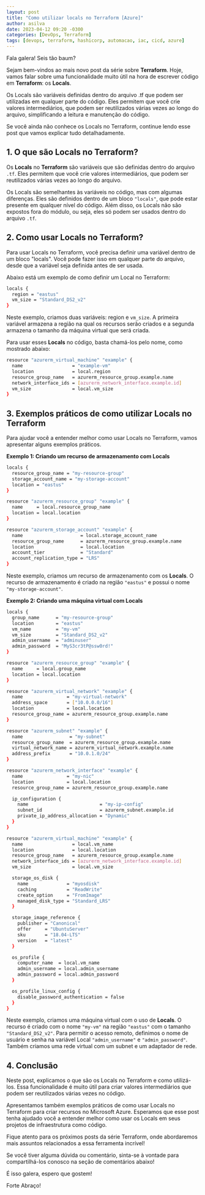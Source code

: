 ```yaml
---
layout: post
title: "Como utilizar locals no Terraform [Azure]"
author: asilva
date: 2023-04-12 09:20 -0300
categories: [DevOps, Terraform]
tags: [devops, terraform, hashicorp, automacao, iac, cicd, azure]
---
```


Fala galera! Seis tão baum?

Sejam bem-vindos ao mais novo post da série sobre **Terraform**. Hoje, vamos falar sobre uma funcionalidade muito útil na hora de escrever código em **Terraform**: os **Locals**.

Os Locals são variáveis definidas dentro do arquivo .tf que podem ser utilizadas em qualquer parte do código. Eles permitem que você crie valores intermediários, que podem ser reutilizados várias vezes ao longo do arquivo, simplificando a leitura e manutenção do código.

Se você ainda não conhece os Locals no Terraform, continue lendo esse post que vamos explicar tudo detalhadamente.

## **1. O que são Locals no Terraform?**

Os **Locals** no **Terraform** são variáveis que são definidas dentro do arquivo `.tf`. Eles permitem que você crie valores intermediários, que podem ser reutilizados várias vezes ao longo do arquivo.

Os Locals são semelhantes às variáveis no código, mas com algumas diferenças. Eles são definidos dentro de um bloco `"locals"`, que pode estar presente em qualquer nível do código. Além disso, os Locals não são expostos fora do módulo, ou seja, eles só podem ser usados dentro do arquivo `.tf`.

## **2. Como usar Locals no Terraform?**

Para usar Locals no Terraform, você precisa definir uma variável dentro de um bloco "locals". Você pode fazer isso em qualquer parte do arquivo, desde que a variável seja definida antes de ser usada.

Abaixo está um exemplo de como definir um Local no Terraform:

````bash
locals {
  region = "eastus"
  vm_size = "Standard_DS2_v2"
}
````

Neste exemplo, criamos duas variáveis: region e `vm_size`. A primeira variável armazena a região na qual os recursos serão criados e a segunda armazena o tamanho da máquina virtual que será criada.

Para usar esses **Locals** no código, basta chamá-los pelo nome, como mostrado abaixo:

````bash
resource "azurerm_virtual_machine" "example" {
  name                  = "example-vm"
  location              = local.region
  resource_group_name   = azurerm_resource_group.example.name
  network_interface_ids = [azurerm_network_interface.example.id]
  vm_size               = local.vm_size
}
````

## **3. Exemplos práticos de como utilizar Locals no Terraform**

Para ajudar você a entender melhor como usar Locals no Terraform, vamos apresentar alguns exemplos práticos.

**Exemplo 1: Criando um recurso de armazenamento com Locals**

````bash
locals {
  resource_group_name = "my-resource-group"
  storage_account_name = "my-storage-account"
  location = "eastus"
}

resource "azurerm_resource_group" "example" {
  name     = local.resource_group_name
  location = local.location
}

resource "azurerm_storage_account" "example" {
  name                     = local.storage_account_name
  resource_group_name      = azurerm_resource_group.example.name
  location                 = local.location
  account_tier             = "Standard"
  account_replication_type = "LRS"
}
````

Neste exemplo, criamos um recurso de armazenamento com os **Locals**. O recurso de armazenamento é criado na região `"eastus"` e possui o nome `"my-storage-account"`.

**Exemplo 2: Criando uma máquina virtual com Locals**

````bash
locals {
  group_name      = "my-resource-group"
  location        = "eastus"
  vm_name         = "my-vm"
  vm_size         = "Standard_DS2_v2"
  admin_username  = "adminuser"
  admin_password  = "MyS3cr3tP@ssw0rd!"
}

resource "azurerm_resource_group" "example" {
  name     = local.group_name
  location = local.location
}

resource "azurerm_virtual_network" "example" {
  name                = "my-virtual-network"
  address_space       = ["10.0.0.0/16"]
  location            = local.location
  resource_group_name = azurerm_resource_group.example.name
}

resource "azurerm_subnet" "example" {
  name                 = "my-subnet"
  resource_group_name  = azurerm_resource_group.example.name
  virtual_network_name = azurerm_virtual_network.example.name
  address_prefix       = "10.0.1.0/24"
}

resource "azurerm_network_interface" "example" {
  name                = "my-nic"
  location            = local.location
  resource_group_name = azurerm_resource_group.example.name

  ip_configuration {
    name                          = "my-ip-config"
    subnet_id                     = azurerm_subnet.example.id
    private_ip_address_allocation = "Dynamic"
  }
}

resource "azurerm_virtual_machine" "example" {
  name                  = local.vm_name
  location              = local.location
  resource_group_name   = azurerm_resource_group.example.name
  network_interface_ids = [azurerm_network_interface.example.id]
  vm_size               = local.vm_size

  storage_os_disk {
    name              = "myosdisk"
    caching           = "ReadWrite"
    create_option     = "FromImage"
    managed_disk_type = "Standard_LRS"
  }

  storage_image_reference {
    publisher = "Canonical"
    offer     = "UbuntuServer"
    sku       = "18.04-LTS"
    version   = "latest"
  }

  os_profile {
    computer_name  = local.vm_name
    admin_username = local.admin_username
    admin_password = local.admin_password
  }

  os_profile_linux_config {
    disable_password_authentication = false
  }
}
````

Neste exemplo, criamos uma máquina virtual com o uso de **Locals**. O recurso é criado com o nome `"my-vm"` na região `"eastus"` com o tamanho `"Standard_DS2_v2"`. Para permitir o acesso remoto, definimos o nome de usuário e senha na variável Local `"admin_username"` e `"admin_password"`. Também criamos uma rede virtual com um subnet e um adaptador de rede.

## **4. Conclusão**

Neste post, explicamos o que são os Locals no Terraform e como utilizá-los. Essa funcionalidade é muito útil para criar valores intermediários que podem ser reutilizados várias vezes no código.

Apresentamos também exemplos práticos de como usar Locals no Terraform para criar recursos no Microsoft Azure. Esperamos que esse post tenha ajudado você a entender melhor como usar os Locals em seus projetos de infraestrutura como código.

Fique atento para os próximos posts da série Terraform, onde abordaremos mais assuntos relacionados a essa ferramenta incrível!

Se você tiver alguma dúvida ou comentário, sinta-se à vontade para compartilhá-los conosco na seção de comentários abaixo!

É isso galera, espero que gostem!

Forte Abraço!

